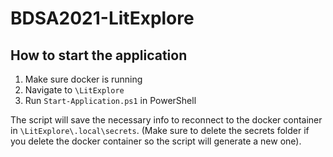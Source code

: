 # BDSA2021-LitExplore
## How to start the application
1. Make sure docker is running
2. Navigate to `\LitExplore` 
3. Run `Start-Application.ps1` in PowerShell

The script will save the necessary info to reconnect to the docker container in `\LitExplore\.local\secrets`. (Make sure to delete the secrets folder if you delete the docker container so the script will generate a new one).